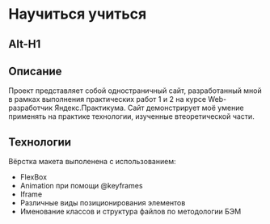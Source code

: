 # Научиться учиться
Alt-H1
------
## Описание
Проект представляет собой одностраничный сайт, разработанный мной в рамках выполнения практических работ 1 и 2 на курсе Web-разработчик Яндекс.Практикума. Сайт демонстрирует моё умение применять на практике технологии, изученные втеоретической части.
## Технологии
Вёрстка макета выполенена с использованием:
 * FlexBox
 * Animation при помощи @keyframes
 * Iframe
 * Различные виды позиционирования элементов
 * Именование классов и структура файлов по методологии БЭМ

